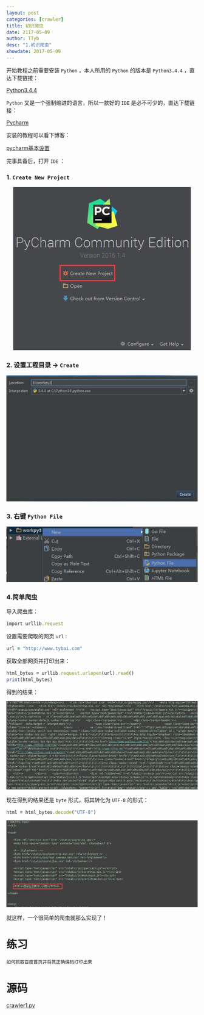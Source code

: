 ```yaml
---
layout: post
categories: [crawler]
title: 初识爬虫
date: 2117-05-09
author: TTyb
desc: "1.初识爬虫"
showdate: 2017-05-09
---
```


开始教程之前需要安装 `Python` ，本人所用的 `Python` 的版本是 `Python3.4.4` ，直达下载链接：

[Python3.4.4](https://www.python.org/downloads/release/python-344/)

`Python` 又是一个强制缩进的语言，所以一款好的 `IDE` 是必不可少的，直达下载链接：

[Pycharm](http://www.jetbrains.com/pycharm/)

安装的教程可以看下博客：

[pycharm基本设置](http://www.tybai.com/ide/pycharm%E5%9F%BA%E6%9C%AC%E8%AE%BE%E7%BD%AE.html)

完事具备后，打开 `IDE` ：

### 1. `Create New Project`

<p style="text-align:center"><img  src="/img/crawler1/newpy0.jpg"/></p>

### 2. 设置工程目录 -> `Create`

<p style="text-align:center"><img  src="/img/crawler1/newpy1.jpg"/></p>

### 3. 右键 `Python File`

<p style="text-align:center"><img  src="/img/crawler1/newpy2.jpg"/></p>

### 4.简单爬虫

导入爬虫库：

~~~ruby
import urllib.request
~~~

设置需要爬取的网页 `url` :

~~~ruby
url = "http://www.tybai.com"
~~~

获取全部网页并打印出来：

~~~ruby
html_bytes = urllib.request.urlopen(url).read()
print(html_bytes)
~~~

得到的结果：

<p style="text-align:center"><img  src="/img/crawler1/result1.jpg"/></p>

现在得到的结果还是 `byte` 形式，将其转化为 `UTF-8` 的形式：

~~~ruby
html = html_bytes.decode("UTF-8")
~~~

<p style="text-align:center"><img  src="/img/crawler1/result2.jpg"/></p>

就这样，一个很简单的爬虫就那么实现了！

# 练习

~~~ruby
如何抓取百度首页并将其正确编码打印出来
~~~

# 源码

<a href="/code/crawler1/crawler1.py" target="_blank">crawler1.py</a>